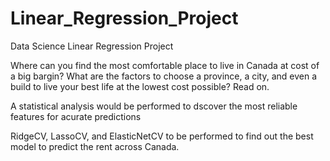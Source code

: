# Linear_Regression_Project
Data Science Linear Regression Project
<p>Where can you find the most comfortable place to live in Canada at cost of a big bargin? What are the factors to choose a province, a city, and even a build to live your best life at the lowest cost possible? Read on.</p>
<p>A statistical analysis would be performed to dscover the most reliable features for acurate predictions</p>
<p>RidgeCV, LassoCV, and ElasticNetCV to be performed to find out the best model to predict the rent across Canada.</p>
